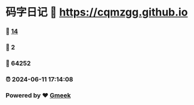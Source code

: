# 码字日记 :link: https://cqmzgg.github.io 
### :page_facing_up: [14](https://cqmzgg.github.io/tag.html) 
### :speech_balloon: 2 
### :hibiscus: 64252 
### :alarm_clock: 2024-06-11 17:14:08 
### Powered by :heart: [Gmeek](https://github.com/Meekdai/Gmeek)

